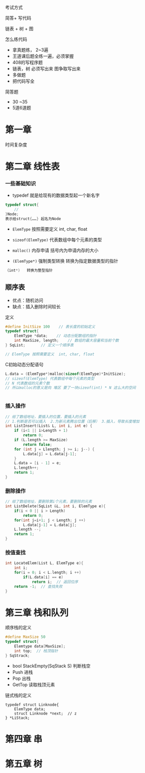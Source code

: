 考试方式

简答+ 写代码

链表 + 树 + 图

怎么练代码

* 拿真题练， 2~3遍
* 王道课后题全练一遍，必须掌握
* 408的写程序题
* 链表，树 必须写出来  图争取写出来
* 多做题
* 把代码写全



简答题

* 30 ~35
* 5道6道题  



# 第一章

时间复杂度





# 第二章 线性表

### 一些基础知识

* typedef   就是给现有的数据类型起一个新名字

```c
typedef struct{
	//
}Node;    
表示给struct{……} 起名为Node
```

* `ElemType` 按照需要定义  int, char, float

* `sizeof(ElemType)` 代表数组中每个元素的类型

* `malloc()` 内存申请 括号内为申请内存的大小

*  `(ElemType*)` 强制类型转换  转换为指定数据类型的指针

  ```c
  （int*)   转换为整型指针
  ```

  

## 顺序表

* 优点：随机访问
* 缺点：插入删除时间较长

定义

```c
#define InitSize 100	// 表长度的初始定义
typedef struct{
	ElemType *data;    // 动态分配数组的指针
    int MaxSize, length;	// 数组的最大容量和当前个数
} SqList;		// 定义一个顺序表

// ElemType 按照需要定义  int, char, float
```

C初始动态分配语句

```c
L.data = (ElemType*)malloc(sizeof(ElemType)*InitSize);
// sizeof(ElemType) 代表数组中每个元素的类型
// N 代表数组的元素个数
// 所以malloc的意义是向 堆区 要了一块sizeof(int) * N 这么大的空间
```

```

```



### 插入操作

```c
// 给了数组地址，要插入的位置，要插入的元素
// 1.判断是否可以插入  2.为新元素腾出位置（后移） 3.插入，导致长度增加
int ListInsert(List& L, int i, int e) {
	if (i<1 || i>Length + 1)
		return 0;
	if (L.length >= MaxSize)
		return false;
	for (int j = Llength; j >= i; j--) {
		L.data[j] = L.data[j-1];
	}
	L.data = [i - 1] = e;
	L.length++;
	return 1;
}
```



### 删除操作

```c
// 给了数组地址，要删除第i个元素，要删除的元素
int ListDelete(SqList &L, int i, ElemType e){
	if(i < 0 || i > Length)
        return 0;
    for(int j=i+1; j < Length; j ++)
        L.data[j-1] = L.data[j];
    L.length --;
    return 1;
}
```



### 按值查找

```c
int LocateElem(List L, ElemType e){
	int i;
    for(i = 0; i < L.length; i ++)
        if(L.data[i] == e)
            return i;  // 返回位序
    return -1;  // 查找失败
}
```





# 第三章 栈和队列

顺序栈的定义

```c
#define MaxSize 50
typedef struct{
	Elemtype data[MaxSize];
	int top;  // 栈顶指针
} SqStrack;
```

* bool StackEmpty(SqStack S)   判断栈空
* Push 进栈
* Pop 出栈
* GetTop 读取栈顶元素

链式栈的定义

```
typedef struct Linknode{
	ElemType data;
	struct Linknode *next;  // z
} *LiStack;
```



# 第四章 串





# 第五章 树

